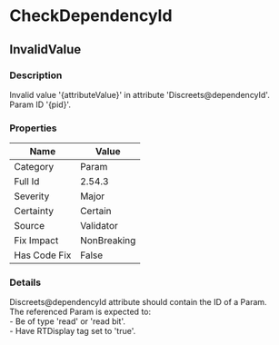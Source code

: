 ﻿---  
uid: Validator_2_54_3  
---

# CheckDependencyId

## InvalidValue

### Description

Invalid value '{attributeValue}' in attribute 'Discreets@dependencyId'. Param ID '{pid}'.

### Properties

| Name         | Value       |
| ------------ | ----------- |
| Category     | Param       |
| Full Id      | 2.54.3      |
| Severity     | Major       |
| Certainty    | Certain     |
| Source       | Validator   |
| Fix Impact   | NonBreaking |
| Has Code Fix | False       |

### Details

Discreets@dependencyId attribute should contain the ID of a Param.  
The referenced Param is expected to:  
\- Be of type 'read' or 'read bit'.  
\- Have RTDisplay tag set to 'true'.
